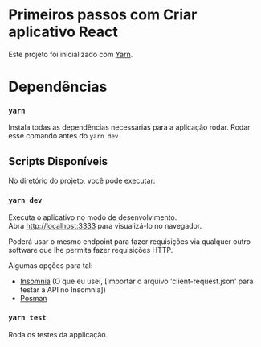 # Primeiros passos com Criar aplicativo React

Este projeto foi inicializado com [Yarn](https://github.com/yarnpkg/yarn).

# Dependências

### `yarn`
Instala todas as dependências necessárias para a aplicação rodar. Rodar esse comando antes do `yarn dev`

## Scripts Disponíveis

No diretório do projeto, você pode executar:

### `yarn dev`

Executa o aplicativo no modo de desenvolvimento. \
Abra [http://localhost:3333](http://localhost:3333) para visualizá-lo no navegador.

Poderá usar  o mesmo endpoint para fazer requisições via qualquer outro software que lhe permita fazer requisições HTTP.

Algumas opções para tal:

- [Insomnia](https://insomnia.rest/download) (O que eu usei, [Importar o arquivo 'client-request.json' para testar a API no Insomnia])
- [Posman](https://www.postman.com/)

### `yarn test`

Roda os testes da applicação.

